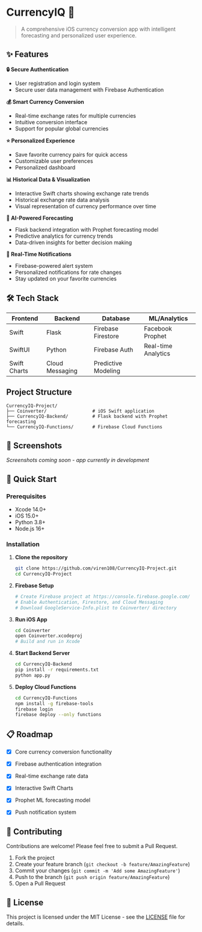 # CurrencyIQ 💱

> A comprehensive iOS currency conversion app with intelligent forecasting and personalized user experience.

## ✨ Features

**🔒 Secure Authentication**
- User registration and login system
- Secure user data management with Firebase Authentication

**💰 Smart Currency Conversion**
- Real-time exchange rates for multiple currencies
- Intuitive conversion interface
- Support for popular global currencies

**⭐ Personalized Experience**
- Save favorite currency pairs for quick access
- Customizable user preferences
- Personalized dashboard

**📊 Historical Data & Visualization**
- Interactive Swift charts showing exchange rate trends
- Historical exchange rate data analysis
- Visual representation of currency performance over time

**🔮 AI-Powered Forecasting**
- Flask backend integration with Prophet forecasting model
- Predictive analytics for currency trends
- Data-driven insights for better decision making

**🔔 Real-Time Notifications**
- Firebase-powered alert system
- Personalized notifications for rate changes
- Stay updated on your favorite currencies

## 🛠️ Tech Stack

| Frontend | Backend | Database | ML/Analytics |
|----------|---------|----------|--------------|
| Swift | Flask | Firebase Firestore | Facebook Prophet |
| SwiftUI | Python | Firebase Auth | Real-time Analytics |
| Swift Charts | Cloud Messaging | Predictive Modeling |


## Project Structure

```
CurrencyIQ-Project/
├── Coinverter/                 # iOS Swift application
├── CurrencyIQ-Backend/         # Flask backend with Prophet forecasting
└── CurrencyIQ-Functions/       # Firebase Cloud Functions
```

## 📱 Screenshots

*Screenshots coming soon - app currently in development*

## 🚀 Quick Start

### Prerequisites
- Xcode 14.0+
- iOS 15.0+
- Python 3.8+
- Node.js 16+

### Installation

1. **Clone the repository**
   ```bash
   git clone https://github.com/viren108/CurrencyIQ-Project.git
   cd CurrencyIQ-Project
   ```

2. **Firebase Setup**
   ```bash
   # Create Firebase project at https://console.firebase.google.com/
   # Enable Authentication, Firestore, and Cloud Messaging
   # Download GoogleService-Info.plist to Coinverter/ directory
   ```

3. **Run iOS App**
   ```bash
   cd Coinverter
   open Coinverter.xcodeproj
   # Build and run in Xcode
   ```

4. **Start Backend Server**
   ```bash
   cd CurrencyIQ-Backend
   pip install -r requirements.txt
   python app.py
   ```

5. **Deploy Cloud Functions**
   ```bash
   cd CurrencyIQ-Functions
   npm install -g firebase-tools
   firebase login
   firebase deploy --only functions
   ```

## 📋 Roadmap

- [x] Core currency conversion functionality
- [x] Firebase authentication integration
- [x] Real-time exchange rate data
- [x] Interactive Swift Charts
- [x] Prophet ML forecasting model
- [x] Push notification system


## 🤝 Contributing

Contributions are welcome! Please feel free to submit a Pull Request.

1. Fork the project
2. Create your feature branch (`git checkout -b feature/AmazingFeature`)
3. Commit your changes (`git commit -m 'Add some AmazingFeature'`)
4. Push to the branch (`git push origin feature/AmazingFeature`)
5. Open a Pull Request

## 📄 License

This project is licensed under the MIT License - see the [LICENSE](LICENSE) file for details.
